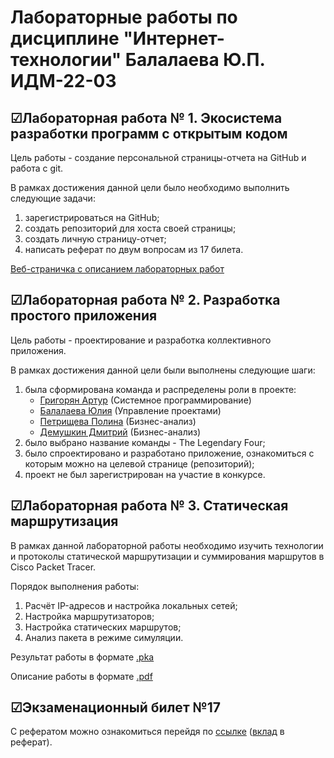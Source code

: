 # Лабораторные работы по дисциплине "Интернет-технологии" Балалаева Ю.П. ИДМ-22-03
## ☑Лабораторная работа № 1. Экосистема разработки программ с открытым кодом
Цель работы - создание персональной страницы-отчета на GitHub и работа с git.

В рамках достижения данной цели было необходимо выполнить следующие задачи:
1. зарегистрироваться на GitHub;
2. создать репозиторий для хоста своей страницы;
3. создать личную страницу-отчет;
4. написать реферат по двум вопросам из 17 билета. 

[Веб-страничка с описанием лабораторных работ](https://balalaevajulia.github.io/LabsInetTexnologii/)
## ☑Лабораторная работа № 2. Разработка простого приложения
Цель работы - проектирование и разработка коллективного приложения.

В рамках достижения данной цели были выполнены следующие шаги:
1. была сформирована команда и распределены роли в проекте:
    * [Григорян Артур](https://salemnight1.github.io/) (Системное программирование)
    * [Балалаева Юлия](https://balalaevajulia.github.io/LabsInetTexnologii/) (Управление проектами)
    * [Петрищева Полина](https://polinapetrishcheva.github.io/lab-petrishcheva/) (Бизнес-анализ)
    * [Демушкин Дмитрий](https://dmitrydemushkin1998.github.io/lab-demushkin/) (Бизнес-анализ)
3. было выбрано название команды - The Legendary Four;
4. было спроектировано и разработано приложение, ознакомиться с которым можно на целевой странице (репозиторий);
5. проект не был зарегистрирован на участие в конкурсе.

## ☑Лабораторная работа № 3. Статическая маршрутизация
В рамках данной лабораторной работы необходимо изучить технологии и протоколы статической маршрутизации и суммирования маршрутов в Cisco Packet Tracer.

Порядок выполнения работы:
1. Расчёт IP-адресов и настройка локальных сетей;
2. Настройка маршрутизаторов;
3. Настройка статических маршрутов;
4. Анализ пакета в режиме симуляции.

Результат работы в формате [.pka](https://github.com/BalalaevaJulia/LabsInetTexnologii/blob/main/laba3_cisco/Balalaeva_CPT.pka)

Описание работы в формате [.pdf](https://github.com/BalalaevaJulia/LabsInetTexnologii/blob/main/laba3_cisco/Balalaeva_CPT.pdf)

## ☑Экзаменационный билет №17
С рефератом можно ознакомиться перейдя по [ссылке](https://github.com/stankin/inet-2022/wiki/exam17) ([вклад](https://github.com/stankin/inet-2022/wiki/exam17/_compare/fcb7582a8820a081b9ebdc922665c20d71fbf2c4...7fb370d594e03c1b940c5d0385debce782db5a59) в реферат).
